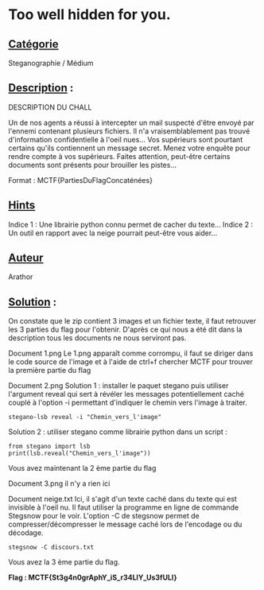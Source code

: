 # **Too well hidden for you**.
## <u>**Catégorie**</u>

Steganographie / Médium

## <u>**Description**</u> :


DESCRIPTION DU CHALL

Un de nos agents a réussi à intercepter un mail suspecté d'être envoyé par l'ennemi contenant plusieurs fichiers. Il n'a vraisemblablement pas trouvé d'information confidentielle à l'oeil nues... Vos supérieurs sont pourtant certains qu'ils contiennent un message secret. 
Menez votre enquête pour rendre compte à vos supérieurs. Faites attention, peut-être certains documents sont présents pour brouiller les pistes...


Format : MCTF{PartiesDuFlagConcaténées}


## <u>Hints</u> 

Indice 1 : Une librairie python connu permet de cacher du texte... 
Indice 2 : Un outil en rapport avec la neige pourrait peut-être vous aider...

## <u>Auteur</u> 

Arathor

## <u>Solution</u> :

On constate que le zip contient 3 images et un fichier texte, il faut retrouver les 3 parties du flag pour l'obtenir. D'après ce qui nous a été dit dans la description tous les documents ne nous serviront pas. 


Document 1.png
Le 1.png apparaît comme corrompu, il faut se diriger dans le code source de l'image et à l'aide de ctrl+f chercher MCTF pour trouver la première partie du flag


Document 2.png
Solution 1 : installer le paquet stegano puis utiliser l'argument reveal qui sert à révéler les messages potentiellement caché couplé à l'option -i permettant d'indiquer le chemin vers l'image à traiter.

    stegano-lsb reveal -i "Chemin_vers_l'image"

Solution 2 : utiliser stegano comme librairie python dans un script :

    from stegano import lsb
    print(lsb.reveal("Chemin_vers_l'image"))

Vous avez maintenant la 2 ème partie du flag

Document 3.png
il n'y a rien ici 

Document neige.txt
Ici, il s'agit d'un texte caché dans du texte qui est invisible à l'oeil nu. Il faut utiliser la programme en ligne de commande Stegsnow pour le voir.
L'option -C de stegsnow permet de compresser/décompresser le message caché lors de l'encodage ou du décodage. 

    stegsnow -C discours.txt

Vous avez la 3 ème partie du flag.

**Flag : MCTF{St3g4n0grAphY_iS_r34LlY_Us3fULl}**